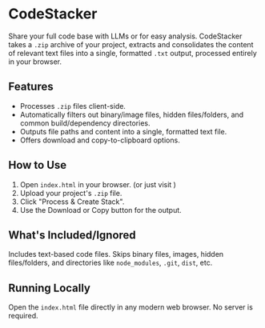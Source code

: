 # CodeStacker

Share your full code base with LLMs or for easy analysis. CodeStacker takes a `.zip` archive of your project, extracts and consolidates the content of relevant text files into a single, formatted `.txt` output, processed entirely in your browser.

## Features

*   Processes `.zip` files client-side.
*   Automatically filters out binary/image files, hidden files/folders, and common build/dependency directories.
*   Outputs file paths and content into a single, formatted text file.
*   Offers download and copy-to-clipboard options.

## How to Use
1.  Open `index.html` in your browser. (or just visit )
2.  Upload your project's `.zip` file.
3.  Click "Process & Create Stack".
4.  Use the Download or Copy button for the output.

## What's Included/Ignored

Includes text-based code files. Skips binary files, images, hidden files/folders, and directories like `node_modules`, `.git`, `dist`, etc.

## Running Locally

Open the `index.html` file directly in any modern web browser. No server is required.


